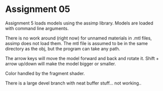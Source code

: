 Assignment 05
=============

Assignment 5 loads models using the assimp library. Models are loaded with command line arguments. 

There is no work around (right now) for unnamed materials in .mtl files, assimp does not load them. The mtl file is assumed to be in the same directory as the obj, but the program can take any path.

The arrow keys will move the model forward and back and rotate it. Shift + arrow up/down will make the model bigger or smaller.

Color handled by the fragment shader.

There is a large devel branch with neat buffer stuff... not working..
